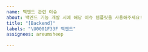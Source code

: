 ```yaml
---
name: 백엔드 관련 이슈
about: 백엔드 기능 개발 시에 해당 이슈 템플릿을 사용해주세요!
title: "[Backend]"
labels: "\U0001F33F 백엔드"
assignees: areumsheep

---
```



